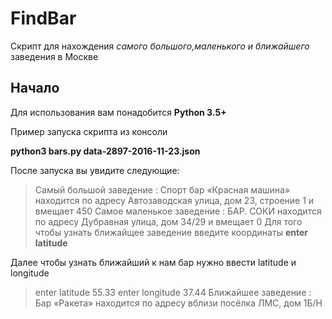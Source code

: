 # FindBar

Скрипт для нахождения  _самого большого,маленького и ближайшего_ заведения в Москве

## Начало
Для использования вам понадобится **Python 3.5+**

Пример запуска скрипта из консоли

**python3 bars.py data-2897-2016-11-23.json**

После запуска вы увидите следующие:

>Самый большой заведение : Спорт бар «Красная машина» находится по адресу Автозаводская улица, дом 23, строение 1 и вмещает 450
>Самое маленькое заведение : БАР. СОКИ находится по адресу Дубравная улица, дом 34/29 и вмещает 0
>Для того чтобы узнать ближайщее заведение введите координаты
>**enter latitude**

Далее чтобы узнать ближайший к нам бар нужно ввести latitude и longitude

>enter latitude
>55.33
>enter longitude
>37.44
>Ближайшее заведение : Бар «Ракета» находится по адресу вблизи посёлка ЛМС, дом 1Б/Н
